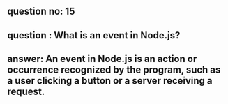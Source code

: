 
      
## question no: 15

## question : What is an event in Node.js?

## answer: An event in Node.js is an action or occurrence recognized by the program, such as a user clicking a button or a server receiving a request.
      
